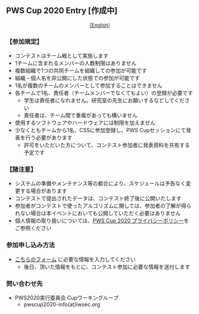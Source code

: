 ## PWS Cup 2020 Entry [作成中]

<div style="text-align: center;">
 <font size="2">
  <a href="./entry_e.html">[English]</a>
 </font>
</div>

### 【参加規定】

- コンテストはチーム戦として実施します
- 1チームに含まれるメンバーの人数制限はありません
- 複数組織で1つの共同チームを組織しての参加が可能です
- 組織・個人名を非公開にした状態での参加が可能です
- 1名が複数のチームのメンバーとして参加することはできません
- 各チームで1名、責任者（チームメンバーでなくてもよい）の登録が必要です
    - 学生は責任者になれません。研究室の先生にお願いするなどしてください
    - 責任者は、チーム間で重複があっても構いません
- 使用するソフトウェアやハードウェアには制限を加えません
- 少なくともチームから1名、CSSに参加登録し、PWS Cupセッションにて発表を行う必要があります
    - 許可をいただいた方について、コンテスト参加者に発表資料を共有する予定です 

### 【諸注意】
- システムの準備やメンテナンス等の都合により、スケジュールは予告なく変更する場合があります
- コンテストで提出されたデータは、コンテスト終了後に公開いたします
- 参加者がコンテストで使ったアルゴリズムに関しては、参加者の了解が得られない場合は本イベントにおいても公開していただく必要はありません 
- 個人情報の取り扱いについては、[PWS Cup 2020 プライバシーポリシー](./privacy_policy.html)をご参照ください


### 参加申し込み方法
- [こちらのフォーム](https://forms.gle/onVptywKpgbQXT4w5) に必要な情報を入力してください
    - 後日、頂いた情報をもとに、コンテスト参加に必要な情報を送付します
    

### 問い合わせ先
- PWS2020実行委員会 Cupワーキングループ
    - pwscup2020-info(at)iwsec.org
